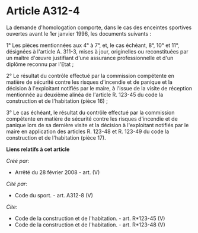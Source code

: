 # Article A312-4

La demande d'homologation comporte, dans le cas des enceintes sportives ouvertes avant le 1er janvier 1996, les documents
suivants : 

1° Les pièces mentionnées aux 4° à 7°, et, le cas échéant, 8°, 10° et 11°, désignées à l'article A. 311-3, mises à jour,
originelles ou reconstituées par un maître d'œuvre justifiant d'une assurance professionnelle et d'un diplôme reconnu par
l'Etat ; 

2° Le résultat du contrôle effectué par la commission compétente en matière de sécurité contre les risques d'incendie et de
panique et la décision à l'exploitant notifiés par le maire, à l'issue de la visite de réception mentionnée au deuxième
alinéa de l'article R. 123-45 du code la construction et de l'habitation (pièce 16) ; 

3° Le cas échéant, le résultat du contrôle effectué par la commission compétente en matière de sécurité contre les risques
d'incendie et de panique lors de sa dernière visite et la décision à l'exploitant notifiés par le maire en application des
articles R. 123-48 et R. 123-49 du code la construction et de l'habitation (pièce 17).

**Liens relatifs à cet article**

_Créé par_:

  - Arrêté du 28 février 2008 - art. (V)

_Cité par_:

  - Code du sport. - art. A312-8 (V)

_Cite_:

  - Code de la construction et de l'habitation. - art. R*123-45 (V)
  - Code de la construction et de l'habitation. - art. R*123-48 (V)
